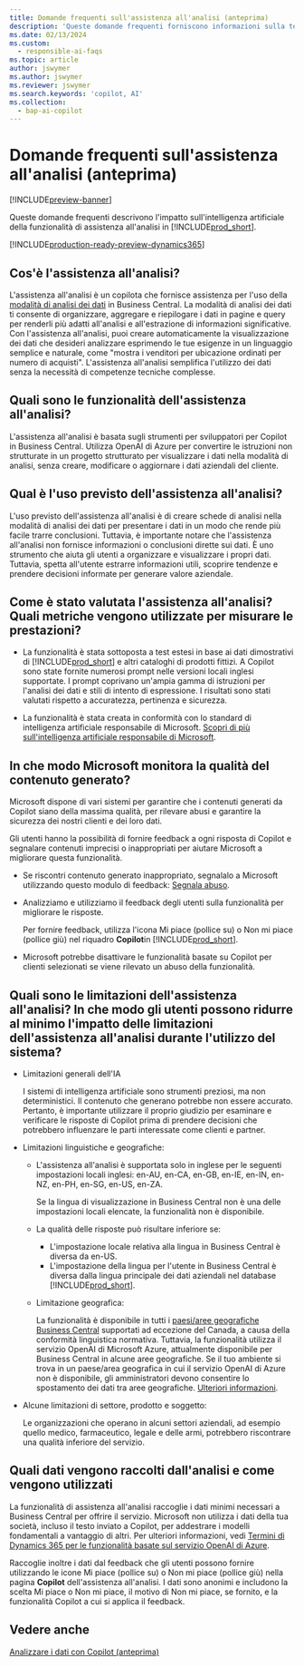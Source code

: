 ```yaml
---
title: Domande frequenti sull'assistenza all'analisi (anteprima)
description: 'Queste domande frequenti forniscono informazioni sulla tecnologia di IA utilizzata per analizzare dati nelle pagine in Business Central. Includono considerazioni e dettagli chiave su come viene utilizzata l''intelligenza artificiale, come è stata testata e valutata ed eventuali limitazioni specifiche.'
ms.date: 02/13/2024
ms.custom:
  - responsible-ai-faqs
ms.topic: article
author: jswymer
ms.author: jswymer
ms.reviewer: jswymer
ms.search.keywords: 'copilot, AI'
ms.collection:
  - bap-ai-copilot
---
```


# <a name="faq-for-analysis-assist-preview"></a>Domande frequenti sull'assistenza all'analisi (anteprima)

[!INCLUDE[preview-banner](includes/preview-banner.md)]

Queste domande frequenti descrivono l'impatto sull'intelligenza artificiale della funzionalità di assistenza all'analisi in [!INCLUDE[prod_short](includes/prod_short.md)].

[!INCLUDE[production-ready-preview-dynamics365](includes/production-ready-preview-dynamics365.md)]

## <a name="what-is-analysis-assist"></a>Cos'è l'assistenza all'analisi?

L'assistenza all'analisi è un copilota che fornisce assistenza per l'uso della [modalità di analisi dei dati](analysis-mode.md) in Business Central. La modalità di analisi dei dati ti consente di organizzare, aggregare e riepilogare i dati in pagine e query per renderli più adatti all'analisi e all'estrazione di informazioni significative. Con l'assistenza all'analisi, puoi creare automaticamente la visualizzazione dei dati che desideri analizzare esprimendo le tue esigenze in un linguaggio semplice e naturale, come "mostra i venditori per ubicazione ordinati per numero di acquisti". L'assistenza all'analisi semplifica l'utilizzo dei dati senza la necessità di competenze tecniche complesse.

## <a name="what-are-capabilities-of-analysis-assist"></a>Quali sono le funzionalità dell'assistenza all'analisi?

L'assistenza all'analisi è basata sugli strumenti per sviluppatori per Copilot in Business Central. Utilizza OpenAI di Azure per convertire le istruzioni non strutturate in un progetto strutturato per visualizzare i dati nella modalità di analisi, senza creare, modificare o aggiornare i dati aziendali del cliente.

## <a name="what-is-the-intended-use-of-analysis-assist"></a>Qual è l'uso previsto dell'assistenza all'analisi?

L'uso previsto dell'assistenza all'analisi è di creare schede di analisi nella modalità di analisi dei dati per presentare i dati in un modo che rende più facile trarre conclusioni. Tuttavia, è importante notare che l'assistenza all'analisi non fornisce informazioni o conclusioni dirette sui dati. È uno strumento che aiuta gli utenti a organizzare e visualizzare i propri dati. Tuttavia, spetta all'utente estrarre informazioni utili, scoprire tendenze e prendere decisioni informate per generare valore aziendale.

## <a name="how-was-analysis-assist-evaluated-what-metrics-are-used-to-measure-performance"></a>Come è stato valutata l'assistenza all'analisi? Quali metriche vengono utilizzate per misurare le prestazioni?

- La funzionalità è stata sottoposta a test estesi in base ai dati dimostrativi di [!INCLUDE[prod_short](includes/prod_short.md)] e altri cataloghi di prodotti fittizi. A Copilot sono state fornite numerosi prompt nelle versioni locali inglesi supportate. I prompt coprivano un'ampia gamma di istruzioni per l'analisi dei dati e stili di intento di espressione. I risultati sono stati valutati rispetto a accuratezza, pertinenza e sicurezza.

- La funzionalità è stata creata in conformità con lo standard di intelligenza artificiale responsabile di Microsoft. [Scopri di più sull'intelligenza artificiale responsabile di Microsoft](https://aka.ms/RAI).

## <a name="how-does-microsoft-monitor-the-quality-of-generated-content"></a>In che modo Microsoft monitora la qualità del contenuto generato?

Microsoft dispone di vari sistemi per garantire che i contenuti generati da Copilot siano della massima qualità, per rilevare abusi e garantire la sicurezza dei nostri clienti e dei loro dati.

Gli utenti hanno la possibilità di fornire feedback a ogni risposta di Copilot e segnalare contenuti imprecisi o inappropriati per aiutare Microsoft a migliorare questa funzionalità.

- Se riscontri contenuto generato inappropriato, segnalalo a Microsoft utilizzando questo modulo di feedback: [Segnala abuso](https://go.microsoft.com/fwlink/?linkid=2249810).

- Analizziamo e utilizziamo il feedback degli utenti sulla funzionalità per migliorare le risposte.

  Per fornire feedback, utilizza l'icona Mi piace (pollice su) o Non mi piace (pollice giù) nel riquadro **Copilot**in [!INCLUDE[prod_short](includes/prod_short.md)].

- Microsoft potrebbe disattivare le funzionalità basate su Copilot per clienti selezionati se viene rilevato un abuso della funzionalità.

## <a name="what-are-the-limitations-of-analysis-assist-how-can-users-minimize-the-impact-of-the-analysis-assist-limitations-when-using-the-system"></a>Quali sono le limitazioni dell'assistenza all'analisi? In che modo gli utenti possono ridurre al minimo l'impatto delle limitazioni dell'assistenza all'analisi durante l'utilizzo del sistema?

- Limitazioni generali dell'IA

  I sistemi di intelligenza artificiale sono strumenti preziosi, ma non deterministici. Il contenuto che generano potrebbe non essere accurato. Pertanto, è importante utilizzare il proprio giudizio per esaminare e verificare le risposte di Copilot prima di prendere decisioni che potrebbero influenzare le parti interessate come clienti e partner.

- Limitazioni linguistiche e geografiche:

  - L'assistenza all'analisi è supportata solo in inglese per le seguenti impostazioni locali inglesi: en-AU, en-CA, en-GB, en-IE, en-IN, en-NZ, en-PH, en-SG, en-US, en-ZA.

    Se la lingua di visualizzazione in Business Central non è una delle impostazioni locali elencate, la funzionalità non è disponibile.

  - La qualità delle risposte può risultare inferiore se:
    - L'impostazione locale relativa alla lingua in Business Central è diversa da en-US.
    - L'impostazione della lingua per l'utente in Business Central è diversa dalla lingua principale dei dati aziendali nel database [!INCLUDE[prod_short](includes/prod_short.md)].
  
  - Limitazione geografica:
  
    La funzionalità è disponibile in tutti i [paesi/aree geografiche Business Central](/dynamics365/business-central/dev-itpro/compliance/apptest-countries-and-translations) supportati ad eccezione del Canada, a causa della conformità linguistica normativa. Tuttavia, la funzionalità utilizza il servizio OpenAI di Microsoft Azure, attualmente disponibile per Business Central in alcune aree geografiche. Se il tuo ambiente si trova in un paese/area geografica in cui il servizio OpenAI di Azure non è disponibile, gli amministratori devono consentire lo spostamento dei dati tra aree geografiche. [Ulteriori informazioni](/dynamics365/business-central/ai-copilot-data-movement).

- Alcune limitazioni di settore, prodotto e soggetto:

  Le organizzazioni che operano in alcuni settori aziendali, ad esempio quello medico, farmaceutico, legale e delle armi, potrebbero riscontrare una qualità inferiore del servizio.

## <a name="what-data-does-analysis-collect-and-how-is-it-used"></a>Quali dati vengono raccolti dall'analisi e come vengono utilizzati

La funzionalità di assistenza all'analisi raccoglie i dati minimi necessari a Business Central per offrire il servizio. Microsoft non utilizza i dati della tua società, incluso il testo inviato a Copilot, per addestrare i modelli fondamentali a vantaggio di altri. Per ulteriori informazioni, vedi [Termini di Dynamics 365 per le funzionalità basate sul servizio OpenAI di Azure](https://go.microsoft.com/fwlink/?linkid=2236010).

Raccoglie inoltre i dati dal feedback che gli utenti possono fornire utilizzando le icone Mi piace (pollice su) o Non mi piace (pollice giù) nella pagina **Copilot** dell'assistenza all'analisi. I dati sono anonimi e includono la scelta Mi piace o Non mi piace, il motivo di Non mi piace, se fornito, e la funzionalità Copilot a cui si applica il feedback.

## <a name="see-also"></a>Vedere anche

[Analizzare i dati con Copilot (anteprima)](analysis-assist.md)
